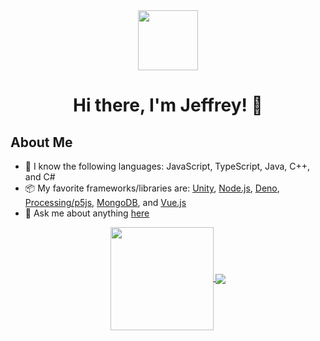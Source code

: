 <div align="center">
  <a alt="icon" href="https://jeffreyharmon.me">
    <img align="center" src="https://avatars1.githubusercontent.com/u/16364318" width="96" />
  </a>
  <h1>Hi there, I'm Jeffrey! 👋</h1>
  
</div>

## About Me
- 💾 I know the following languages: JavaScript, TypeScript, Java, C++, and C#
- 📦 My favorite frameworks/libraries are: [Unity](https://unity.com), [Node.js](https://nodejs.org), [Deno](https://deno.land), [Processing/p5js](https://processing.org), [MongoDB](https://mongodb.com), and [Vue.js](https://vuejs.org)
- 💬 Ask me about anything [here](https://github.com/SquarePear/SquarePear/issues)

<!-- Credit: https://github.com/anuraghazra/github-readme-stats -->
<div align="center">
<a href="https://github.com/anuraghazra/github-readme-stats">
  <img align="center" height="165" src="https://github-readme-stats.vercel.app/api?username=SquarePear&count_private=true&show_icons=true&include_all_commits=true&theme=dracula" />
</a>
<a href="https://github.com/anuraghazra/github-readme-stats">
  <img align="center" src="https://github-readme-stats.vercel.app/api/top-langs/?username=SquarePear&layout=compact&langs_count=6&theme=dracula" />
</a>
</div>
